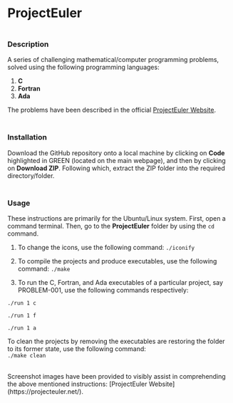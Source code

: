 # ProjectEuler

### <br>Description

A series of challenging mathematical/computer programming problems, solved using the following programming languages:

1. **C**
2. **Fortran**
3. **Ada**

The problems have been described in the official [ProjectEuler Website](https://projecteuler.net/).


### <br>Installation

Download the GitHub repository onto a local machine by clicking on **Code** highlighted in GREEN (located on the main webpage), and then by clicking on **Download ZIP**. Following which, extract the ZIP folder into the required directory/folder.


### <br>Usage

These instructions are primarily for the Ubuntu/Linux system. First, open a command terminal. Then, go to the **ProjectEuler** folder by using the `cd` command.

1. To change the icons, use the following command: `./iconify`

2. To compile the projects and produce executables, use the following command: `./make`

3. To run the C, Fortran, and Ada executables of a particular project, say PROBLEM-001, use the following commands respectively:

`./run 1 c`

`./run 1 f`

`./run 1 a`

To clean the projects by removing the executables are restoring the folder to its former state, use the following command:<br>
`./make clean`

<br>
Screenshot images have been provided to visibly assist in comprehending the above mentioned instructions: [ProjectEuler Website](https://projecteuler.net/).
